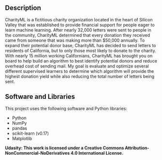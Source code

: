 ## Description
CharityML is a fictitious charity organization located in the heart of Silicon Valley that was established to provide financial support for people eager to learn machine learning. After nearly 32,000 letters were sent to people in the community, CharityML determined that every donation they received came from someone that was making more than $50,000 annually. To expand their potential donor base, CharityML has decided to send letters to residents of California, but to only those most likely to donate to the charity. With nearly 15 million working Californians, CharityML has brought you on board to help build an algorithm to best identify potential donors and reduce overhead cost of sending mail. My goal is evaluate and optimize several different supervised learners to determine which algorithm will provide the highest donation yield while also reducing the total number of letters being sent.

## Software and Libraries

This project uses the following software and Python libraries:

* Python
* NumPy
* pandas
* scikit-learn (v0.17)
* Matplotlib


**Udasity: This work is licensed under a Creative Commons Attribution-NonCommercial-NoDerivatives 4.0 International License.**


```python

```

